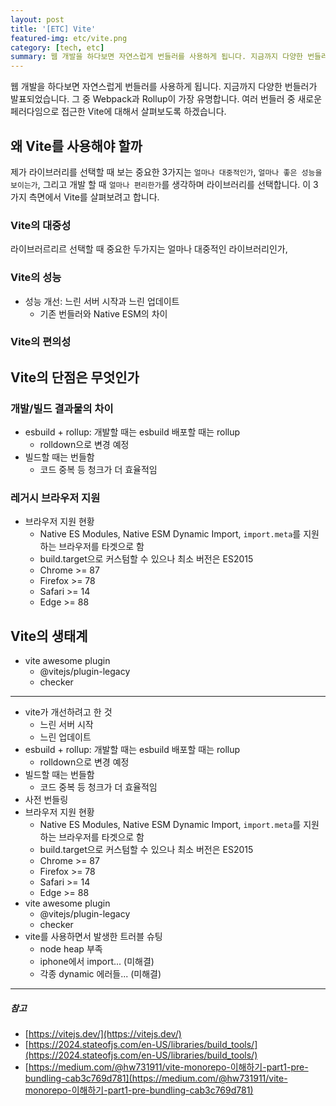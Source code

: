 ```yaml
---
layout: post
title: '[ETC] Vite'
featured-img: etc/vite.png
category: [tech, etc]
summary: 웹 개발을 하다보면 자연스럽게 번들러를 사용하게 됩니다. 지금까지 다양한 번들러가 발표되었습니다. 그 중 Webpack과 Rollup이 가장 유명합니다. 여러 번들러 중 새로운 페러다임으로 접근한 Vite에 대해서 살펴보도록 하겠습니다.
---
```


웹 개발을 하다보면 자연스럽게 번들러를 사용하게 됩니다. 지금까지 다양한 번들러가 발표되었습니다. 그 중 Webpack과 Rollup이 가장 유명합니다. 여러 번들러 중 새로운 페러다임으로 접근한 Vite에 대해서 살펴보도록 하겠습니다.

## 왜 Vite를 사용해야 할까
제가 라이브러리를 선택할 때 보는 중요한 3가지는 `얼마나 대중적인가`, `얼마나 좋은 성능을 보이는가`, 그리고 개발 할 때 `얼마나 편리한가`를 생각하며 라이브러리를 선택합니다. 이 3가지 측면에서 Vite를 살펴보려고 합니다.

### Vite의 대중성
라이브러르리르 선택할 때 중요한 두가지는 얼마나 대중적인 라이브러리인가,

### Vite의 성능
- 성능 개선: 느린 서버 시작과 느린 업데이트
  - 기존 번들러와 Native ESM의 차이

### Vite의 편의성

## Vite의 단점은 무엇인가

### 개발/빌드 결과물의 차이
- esbuild + rollup: 개발할 때는 esbuild 배포할 때는 rollup
  - rolldown으로 변경 예정
- 빌드할 때는 번들함
  - 코드 중복 등 청크가 더 효율적임

### 레거시 브라우저 지원
- 브라우저 지원 현황
  - Native ES Modules, Native ESM Dynamic Import, `import.meta`를 지원하는 브라우저를 타겟으로 함
  - build.target으로 커스텀할 수 있으나 최소 버전은 ES2015
  - Chrome >= 87
  - Firefox >= 78
  - Safari >= 14
  - Edge >= 88

## Vite의 생태계
- vite awesome plugin
  - @vitejs/plugin-legacy
  - checker

---
- vite가 개선하려고 한 것
  - 느린 서버 시작
  - 느린 업데이트
- esbuild + rollup: 개발할 때는 esbuild 배포할 때는 rollup
  - rolldown으로 변경 예정
- 빌드할 때는 번들함
  - 코드 중복 등 청크가 더 효율적임
- 사전 번들링
- 브라우저 지원 현황
  - Native ES Modules, Native ESM Dynamic Import, `import.meta`를 지원하는 브라우저를 타겟으로 함
  - build.target으로 커스텀할 수 있으나 최소 버전은 ES2015
  - Chrome >= 87
  - Firefox >= 78
  - Safari >= 14
  - Edge >= 88
- vite awesome plugin
  - @vitejs/plugin-legacy
  - checker
- vite를 사용하면서 발생한 트러블 슈팅
  - node heap 부족
  - iphone에서 import... (미해결)
  - 각종 dynamic 에러들... (미해결)
---

##### 참고
- [https://vitejs.dev/](https://vitejs.dev/)
- [https://2024.stateofjs.com/en-US/libraries/build_tools/](https://2024.stateofjs.com/en-US/libraries/build_tools/)
- [https://medium.com/@hw731911/vite-monorepo-이해하기-part1-pre-bundling-cab3c769d781](https://medium.com/@hw731911/vite-monorepo-이해하기-part1-pre-bundling-cab3c769d781)
